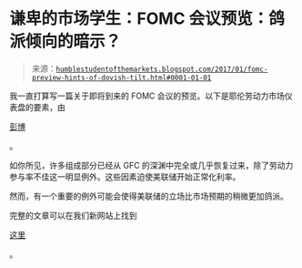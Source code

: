 <!--yml

类别：未分类

日期：2024-05-18 02:57:17

-->

# 谦卑的市场学生：FOMC 会议预览：鸽派倾向的暗示？

> 来源：[`humblestudentofthemarkets.blogspot.com/2017/01/fomc-preview-hints-of-dovish-tilt.html#0001-01-01`](https://humblestudentofthemarkets.blogspot.com/2017/01/fomc-preview-hints-of-dovish-tilt.html#0001-01-01)

我一直打算写一篇关于即将到来的 FOMC 会议的预览。以下是耶伦劳动力市场仪表盘的要素，由

[彭博](https://www.bloomberg.com/graphics/2015-yellens-labor-market-dashboard/)

。

如你所见，许多组成部分已经从 GFC 的深渊中完全或几乎恢复过来，除了劳动力参与率不佳这一明显例外。这些因素迫使美联储开始正常化利率。

然而，有一个重要的例外可能会使得美联储的立场比市场预期的稍微更加鸽派。

完整的文章可以在我们新网站上找到

[这里](https://humblestudentofthemarkets.com/2017/01/31/fomc-preview-hints-of-a-dovish-tilt/)

。
